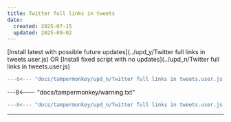 ```yaml
---
title: Twitter full links in tweets
date:
  created: 2025-07-15
  updated: 2025-09-02
---
```


<!-- GENERATED FILE -->
[Install latest with possible future updates](../upd_y/Twitter full links in tweets.user.js)
OR
[Install fixed script with no updates](../upd_n/Twitter full links in tweets.user.js)
```js show_lines="1:10"
---8<--- "docs/tampermonkey/upd_n/Twitter full links in tweets.user.js::100"
```
<!-- more -->
---8<--- "docs/tampermonkey/warning.txt"
```js
---8<--- "docs/tampermonkey/upd_n/Twitter full links in tweets.user.js:1:"
```

------------
